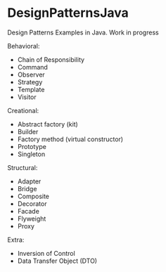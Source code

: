 # DesignPatternsJava

Design Patterns Examples in Java. Work in progress

Behavioral:
  - Chain of Responsibility
  - Command
  - Observer
  - Strategy
  - Template
  - Visitor

Creational:
  - Abstract factory (kit)
  - Builder
  - Factory method (virtual constructor)
  - Prototype
  - Singleton

Structural:
  - Adapter
  - Bridge
  - Composite
  - Decorator
  - Facade
  - Flyweight
  - Proxy
  
Extra:
  - Inversion of Control
  - Data Transfer Object (DTO)
